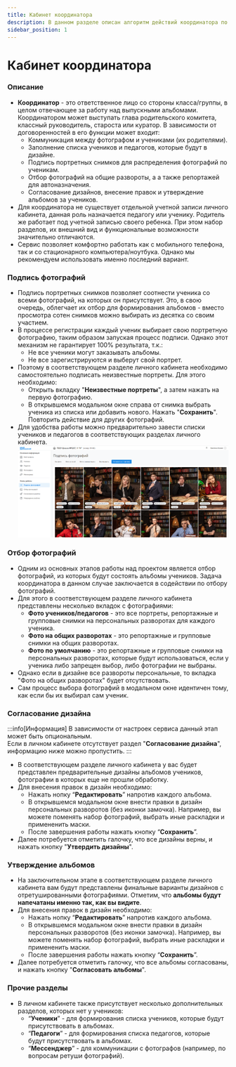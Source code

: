 ```yaml
---
title: Кабинет координатора
description: В данном разделе описан алгоритм действий координатора по подготовке альбома
sidebar_position: 1
---
```


# Кабинет координатора

### Описание
* __Координатор__ - это ответственное лицо со стороны класса/группы, в целом отвечающее за работу над выпускными альбомами. Координатором может выступать глава родительского комитета, классный руководитель, староста или куратор. В зависимости от договоренностей в его функции может входит:
    + Коммуникация между фотографом и учениками (их родителями).
    + Заполнение списка учеников и педагогов, которые будут в дизайне.
    + Подпись портретных снимков для распределения фотографий по ученикам.
    + Отбор фотографий на общие развороты, а а также репортажей для автоназначения. 
    + Согласование дизайнов, внесение правок и утверждение альбомов за учеников.
* Для координатора не существует отдельной учетной записи личного кабинета, данная роль назначается педагогу или ученику. Родитель же работает под учетной записью своего ребенка. При этом набор разделов, их внешний вид и функциональные возможности значительно отличаются.
* Сервис позволяет комфортно работать как с мобильного телефона, так и со стационарного компьютера/ноутбука. Однако мы рекомендуем использовать именно последний вариант.

### Подпись фотографий
* Подпись портретных снимков позволяет соотнести ученика со всеми фотографий, на которых он присутствует. Это, в свою очередь, облегчает их отбор для формирования альбомов - вместо просмотра сотен снимков можно выбирать из десятка со своим участием.
* В процессе регистрации каждый ученик выбирает свою портретную фотографию, таким образом запуская процесс подписи. Однако этот механизм не гарантирует 100% результата, т.к.:
    + Не все ученики могут заказывать альбомы.
    + Не все зарегистрируются и выберут свой портрет.
* Поэтому в соответствующем разделе личного кабинета необходимо самостоятельно подписать неизвестные портреты. Для этого необходимо:
    + Открыть вкладку "__Неизвестные портреты__", а затем нажать на первую фотографию.
    + В открывшемся модальном окне справа от снимка выбрать ученика из списка или добавить нового. Нажать "__Сохранить__". Повторить действие для других фотографий.
* Для удобства работы можно предварительно завести списки учеников и педагогов в соответствующих разделах личного кабинета.
![](../_media/general/lk-coordinator-sign-photos.png)

### Отбор фотографий
* Одним из основных этапов работы над проектом является отбор фотографий, из которых будут состоять альбомы учеников. Задача координатора в данном случае заключается в содействии по отбору фотографий.
* Для этого в соответствующем разделе личного кабинета представлены несколько вкладок с фотографиями:
    + __Фото учеников/педагогов__ - это все портреты, репортажные и групповые снимки на персональных разворотах для каждого ученика.
    + __Фото на общих разворотах__ - это репортажные и групповые снимки на общих разворотах.
    + __Фото по умолчанию__ - это репортажные и групповые снимки на персональных разворотах, которые будут использоваться, если у ученика либо запрещен выбор, либо фотографии не выбраны.
* Однако если в дизайне все развороты персональные, то вкладка "Фото на общих разворотах" будет отсутствовать.
* Сам процесс выбора фотографий в модальном окне идентичен тому, как если бы их выбирал сам ученик.

### Согласование дизайна
:::info[Информация]
В зависимости от настроек сервиса данный этап может быть опциональным.<br/> Если в личном кабинете отсутствует раздел "__Согласование дизайна__", информацию ниже можно пропустить.
:::
* В соответствующем разделе личного кабинета у вас будет представлен предварительные дизайны альбомов учеников, фотографии в которых еще не прошли обработку. 
* Для внесения правок в дизайн необходимо:
    + Нажать нопку “__Редактировать__” напротив каждого альбома.
    +  В открывшемся модальном окне внести правки в дизайн персональных разворотов (без иконки замочка). Например, вы можете поменять набор фотографий, выбрать иные раскладки и примененить маски. 
    + После завершения работы нажать кнопку “__Сохранить__”.
* Далее потребуется отметить галочку, что все дизайны верны, и нажать кнопку "__Утвердить дизайны__".

### Утверждение альбомов   
* На заключительном этапе в соответствующем разделе личного кабинета вам будут представлены финальные варианты дизайнов с отретушированными фотографиями. Отметим, что __альбомы будут напечатаны именно так, как вы видите__.
* Для внесения правок в дизайн необходимо:
    + Нажать нопку “__Редактировать__” напротив каждого альбома.
    +  В открывшемся модальном окне внести правки в дизайн персональных разворотов (без иконки замочка). Например, вы можете поменять набор фотографий, выбрать иные раскладки и примененить маски. 
    + После завершения работы нажать кнопку “__Сохранить__”.
* Далее потребуется отметить галочку, что все альбомы согласованы, и нажать кнопку "__Согласовать альбомы__".

### Прочие разделы
* В личном кабинете также присутствует несколько дополнительных разделов, которых нет у учеников:
    + “__Ученики__” - для формирования списка учеников, которые будут присутствовать в альбомах.
    + “__Педагоги__” - для формирования списка педагогов, которые будут присутствовать в альбомах.
    + “__Мессенджер__” - для коммуникации с фотографов (например, по вопросам ретуши фотографий).